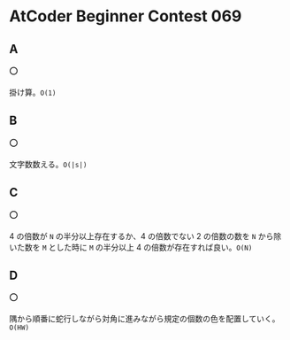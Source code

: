 # AtCoder Beginner Contest 069

## A

:o:

掛け算。`O(1)`

## B

:o:

文字数数える。`O(|s|)`

## C

:o:

4 の倍数が `N` の半分以上存在するか、4 の倍数でない 2 の倍数の数を `N` から除いた数を `M` とした時に `M` の半分以上 4 の倍数が存在すれば良い。`O(N)`

## D

:o:

隅から順番に蛇行しながら対角に進みながら規定の個数の色を配置していく。`O(HW)`
